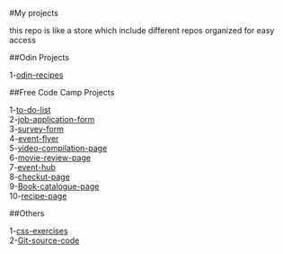 #My projects


this repo is like a store which include different repos organized for easy access

##Odin Projects

1-[odin-recipes](https://github.com/KenawMarie/odin-recipes)<br>

##Free Code Camp Projects

1-[to-do-list](https://github.com/KenawMarie/to-do-list)<br>
2-[job-application-form](https://github.com/KenawMarie/job-application-form)<br>
3-[survey-form](https://github.com/KenawMarie/survey-form)<br>
4-[event-flyer](https://github.com/KenawMarie/event-flyer)<br>
5-[video-compilation-page](https://github.com/KenawMarie/video-compilation-page)<br>
6-[movie-review-page](https://github.com/KenawMarie/movie-review-page)<br>
7-[event-hub](https://github.com/KenawMarie/event-hub)<br>
8-[checkut-page](https://github.com/KenawMarie/checkout-page)<br>
9-[Book-catalogue-page](https://github.com/KenawMarie/book-catalogue-page)<br>
10-[recipe-page](http://github.com/KenawMarie/recipe-page)<br>



##Others

1-[css-exercises](https://github.com/KenawMarie/css-exercises)<br>
2-[Git-source-code](https://github.com/KenawMarie/git-source-code)<br>
